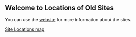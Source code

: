 ## Welcome to Locations of Old Sites

You can use the [website](http://www.atcuganda.ug/en/index.htm) for more information about the sites.

[Site Locations map](allankavuma.github.io/SiteLocations/SitesLocations)
